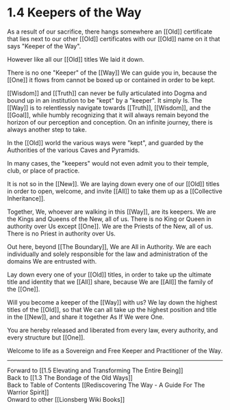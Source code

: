 # 1.4 Keepers of the Way

As a result of our sacrifice, there hangs somewhere an [[Old]] certificate that lies next to our other [[Old]] certificates with our [[Old]] name on it that says "Keeper of the Way".  

However like all our [[Old]] titles We laid it down. 

There is no one "Keeper" of the [[Way]] We can guide you in, because the [[One]] it flows from cannot be boxed up or contained in order to be kept. 

[[Wisdom]] and [[Truth]] can never be fully articulated into Dogma and bound up in an institution to be "kept" by a "keeper". It simply Is. The [[Way]] is to relentlessly navigate towards [[Truth]], [[Wisdom]], and the [[Goal]], while humbly recognizing that it will always remain beyond the horizon of our perception and conception. On an infinite journey, there is always another step to take. 

In the [[Old]] world the various ways were "kept", and guarded by the Authorities of the various Caves and Pyramids. 

In many cases, the "keepers" would not even admit you to their temple, club, or place of practice. 

It is not so in the [[New]]. We are laying down every one of our [[Old]] titles in order to open, welcome, and invite [[All]] to take them up as a [[Collective Inheritance]]. 

Together, We, whoever are walking in this [[Way]], are its keepers. We are the Kings and Queens of the New, all of us. There is no King or Queen in authority over Us except [[One]]. We are the Priests of the New, all of us. There is no Priest in authority over Us. 

Out here, beyond [[The Boundary]], We are All in Authority. We are each individually and solely responsible for the law and administration of the domains We are entrusted with. 

Lay down every one of your [[Old]] titles, in order to take up the ultimate title and identity that we [[All]] share, because We are [[All]] the family of the [[One]]. 

Will you become a keeper of the [[Way]] with us? We lay down the highest titles of the [[Old]], so that We can all take up the highest position and title in the [[New]], and share it together As If We were One. 

You are hereby released and liberated from every law, every authority, and every structure but [[One]]. 

Welcome to life as a Sovereign and Free Keeper and Practitioner of the Way. 

____
Forward to [[1.5 Elevating and Transforming The Entire Being]]  
Back to [[1.3 The Bondage of the Old Ways]]  
Back to Table of Contents [[Rediscovering The Way - A Guide For The Warrior Spirit]]  
Onward to other [[Lionsberg Wiki Books]]  

